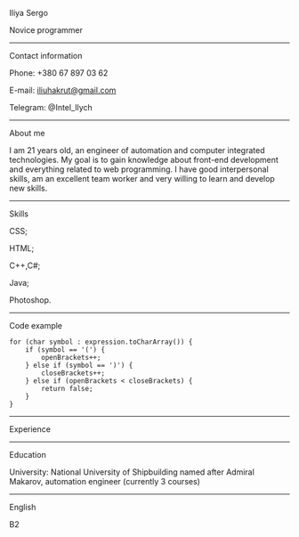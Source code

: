 Iliya Sergo

Novice programmer

-------------------

Contact information

Phone: +380 67 897 03 62

E-mail: iliuhakrut@gmail.com

Telegram: @Intel_Ilych

---------------------

About me

I am 21 years old, an engineer of automation and computer integrated technologies. My goal is to gain knowledge about front-end development and everything related to web programming. I have good interpersonal skills, am an excellent team worker and very willing to learn and develop new skills.

---------------------

Skills

CSS;

HTML;

C++,C#;

Java;

Photoshop.

---------------------

Code example

    for (char symbol : expression.toCharArray()) {
        if (symbol == '(') {
            openBrackets++;
        } else if (symbol == ')') {
            closeBrackets++;
        } else if (openBrackets < closeBrackets) {
            return false;
        }
    }
    
---------------------

Experience



----------------------

Education

University: National University of Shipbuilding named after Admiral Makarov, automation engineer (currently 3 courses)

---------------------

English

B2
